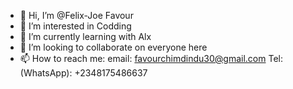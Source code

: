 - 👋 Hi, I’m @Felix-Joe Favour
- 👀 I’m interested in Codding
- 🌱 I’m currently learning with Alx
- 💞️ I’m looking to collaborate on everyone here
- 📫 How to reach me: email: favourchimdindu30@gmail.com
Tel: (WhatsApp): +2348175486637 

<!---
Felix-Joe/Felix-Joe is a ✨ special ✨ repository because its `README.md` (this file) appears on your GitHub profile.
You can click the Preview link to take a look at your changes.
--->
